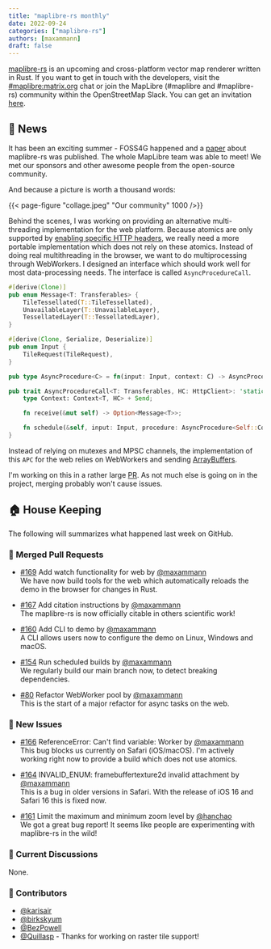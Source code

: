 ```yaml
---
title: "maplibre-rs monthly"
date: 2022-09-24
categories: ["maplibre-rs"]
authors: [maxammann]
draft: false
---
```


[maplibre-rs](https://github.com/maplibre/maplibre-rs) is an upcoming and cross-platform vector map renderer written in Rust. If you want to get in touch with the developers, visit the [#maplibre:matrix.org](https://matrix.to/#/#mapr:matrix.org) chat or join the MapLibre (#maplibre and #maplibre-rs) community within the OpenStreetMap Slack. You can get an invitation [here](https://slack.openstreetmap.us).

## 📰 News

It has been an exciting summer - FOSS4G happened and a [paper](https://maplibre.org/news/2022-08-24-maplibre-rs-paper/) about maplibre-rs was published. The whole MapLibre team was able to meet! We met our sponsors and other awesome people from the open-source community.

And because a picture is worth a thousand words:

{{< page-figure "collage.jpeg" "Our community" 1000 />}}

Behind the scenes, I was working on providing an alternative multi-threading implementation for the web platform. Because atomics are only supported by [enabling specific HTTP headers](https://developer.mozilla.org/en-US/docs/Web/JavaScript/Reference/Global_Objects/SharedArrayBuffer), we really need a more portable implementation which does not rely on these atomics. Instead of doing real multithreading in the browser, we want to do multiprocessing through WebWorkers. I designed an interface which should work well for most data-processing needs. The interface is called `AsyncProcedureCall`.

```Rust
#[derive(Clone)]
pub enum Message<T: Transferables> {
    TileTessellated(T::TileTessellated),
    UnavailableLayer(T::UnavailableLayer),
    TessellatedLayer(T::TessellatedLayer),
}

#[derive(Clone, Serialize, Deserialize)]
pub enum Input {
    TileRequest(TileRequest),
}

pub type AsyncProcedure<C> = fn(input: Input, context: C) -> AsyncProcedureFuture;

pub trait AsyncProcedureCall<T: Transferables, HC: HttpClient>: 'static {
    type Context: Context<T, HC> + Send;

    fn receive(&mut self) -> Option<Message<T>>;

    fn schedule(&self, input: Input, procedure: AsyncProcedure<Self::Context>);
}

```

Instead of relying on mutexes and MPSC channels, the implementation of this `APC` for the web relies on WebWorkers and sending [ArrayBuffers](https://developer.mozilla.org/en-US/docs/Web/JavaScript/Reference/Global_Objects/ArrayBuffer).

I'm working on this in a rather large [PR](https://github.com/maplibre/maplibre-rs/pull/174). As not much else is going on in the project, merging probably won't cause issues.

## 🏠 House Keeping

The following will summarizes what happened last week on GitHub.

### 🎁 Merged Pull Requests

- [#169](https://github.com/maplibre/maplibre-rs/pull/169) Add watch functionality for web by [@maxammann](https://github.com/maxammann)<br>
  We have now build tools for the web which automatically reloads the demo in the browser for changes in Rust.

- [#167](https://github.com/maplibre/maplibre-rs/pull/167) Add citation instructions by [@maxammann](https://github.com/maxammann)<br>
  The maplibre-rs is now officially citable in others scientific work!

- [#160](https://github.com/maplibre/maplibre-rs/pull/160) Add CLI to demo by [@maxammann](https://github.com/maxammann)<br>
  A CLI allows users now to configure the demo on Linux, Windows and macOS.

- [#154](https://github.com/maplibre/maplibre-rs/pull/154) Run scheduled builds by [@maxammann](https://github.com/maxammann)<br>
  We regularly build our main branch now, to detect breaking dependencies.

- [#80](https://github.com/maplibre/maplibre-rs/pull/80) Refactor WebWorker pool by [@maxammann](https://github.com/maxammann)<br>
  This is the start of a major refactor for async tasks on the web.

### 🎁 New Issues

- [#166](https://github.com/maplibre/maplibre-rs/issues/166) ReferenceError: Can't find variable: Worker by [@maxammann](https://github.com/maxammann)<br>
  This bug blocks us currently on Safari (iOS/macOS). I'm actively working right now to provide a build which does not use atomics.

- [#164](https://github.com/maplibre/maplibre-rs/issues/164) INVALID_ENUM: framebuffertexture2d invalid attachment by [@maxammann](https://github.com/maxammann)<br>
  This is a bug in older versions in Safari. With the release of iOS 16 and Safari 16 this is fixed now.

- [#161](https://github.com/maplibre/maplibre-rs/issues/161) Limit the maximum and minimum zoom level by [@hanchao](https://github.com/hanchao)<br>
  We got a great bug report! It seems like people are experimenting with maplibre-rs in the wild!

### 🧵 Current Discussions

None.

### 👋 Contributors

- [@karisair](https://github.com/karisair)
- [@birkskyum](https://github.com/birkskyum)
- [@BezPowell](https://github.com/BezPowell)
- [@Quillasp](https://github.com/Quillasp) - Thanks for working on raster tile support!
